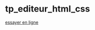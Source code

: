 # tp_editeur_html_css
<a href="https://jneda.github.io/tp_editeur_html_css/" target="_blank">essayer en ligne</a>
